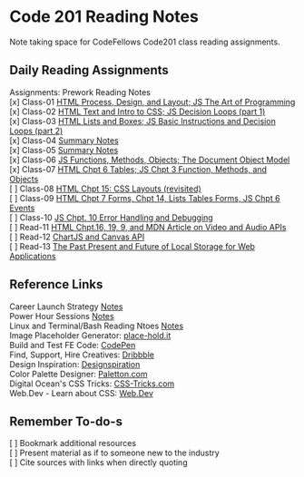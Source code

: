 # Code 201 Reading Notes

Note taking space for CodeFellows Code201 class reading assignments.  

## Daily Reading Assignments

Assignments: Prework Reading Notes  
[x] Class-01 [HTML Process, Design, and Layout; JS The Art of Programming](./class-01.html)  
[x] Class-02 [HTML Text and Intro to CSS; JS Decision Loops (part 1)](./class-02.html)  
[x] Class-03 [HTML Lists and Boxes; JS Basic Instructions and Decision Loops (part 2)](./class-03.html)  
[x] Class-04 [Summary Notes](./class-04.html)  
[x] Class-05 [Summary Notes](./class-05.html)  
[x] Class-06 [JS Functions, Methods, Objects; The Document Object Model](./class-06.html)  
[x] Class-07 [HTML Chpt 6 Tables; JS Chpt 3 Function, Methods, and Objects](./class-07.html)  
[ ] Class-08 [HTML Chpt 15: CSS Layouts (revisited)](./class-08.html)  
[ ] Class-09 [HTML Chpt 7 Forms, Chpt 14, Lists Tables Forms, JS Chpt 6 Events](./class-09.html)  
[ ] Class-10 [JS Chpt. 10 Error Handling and Debugging](./class-10.html)  
[ ] Read-11 [HTML Chpt.16, 19, 9, and MDN Article on Video and Audio APIs](./read-11.html)  
[ ] Read-12 [ChartJS and Canvas API](./read-12.html)  
[ ] Read-13 [The Past Present and Future of Local Storage for Web Applications](./read-13.html)  

## Reference Links

Career Launch Strategy [Notes](./CareerLaunchStrategy.html)  
Power Hour Sessions [Notes](./power-hour-notes/readme.html)  
Linux and Terminal/Bash Reading Ntoes [Notes](./linux-terminal/readme.html)  
Image Placeholder Generator: [place-hold.it](https://place-hold.it)  
Build and Test FE Code: [CodePen](https://codepen.io/)  
Find, Support, Hire Creatives: [Dribbble](https://dribbble.com/)  
Design Inspiration: [Designspiration](https://www.designspiration.com/)  
Color Palette Designer: [Paletton.com](https://paletton.com/)  
Digital Ocean's CSS Tricks: [CSS-Tricks.com](https://css-tricks.com/)  
Web.Dev - Learn about CSS: [Web.Dev](https://web.dev/learn/css/layout/)  

## Remember To-do-s  

[ ] Bookmark additional resources  
[ ] Present material as if to someone new to the industry  
[ ] Cite sources with links when directly quoting